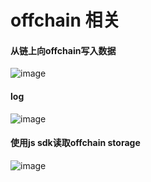 # offchain 相关

#### 从链上向offchain写入数据
![image](https://github.com/xusanduo08/substrate-node/assets/17930163/73a408f3-6837-420c-b238-c46681305513)

#### log
![image](https://github.com/xusanduo08/substrate-node/assets/17930163/bb2eb9af-4d5b-43b5-bbf1-eb9ef80201a7)

#### 使用js sdk读取offchain storage
![image](https://github.com/xusanduo08/substrate-node/assets/17930163/1477d353-e1de-49f9-90a0-bfdf336b25c0)

